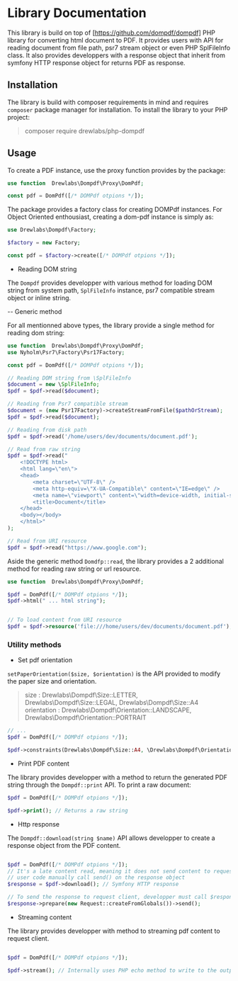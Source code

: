 # Library Documentation

This library is build on top of [https://github.com/dompdf/dompdf] PHP library for converting html document to PDF. It provides users with API for reading document from file path, psr7 stream object or even PHP SplFileInfo class. It also provides developpers with a response object that inherit from symfony HTTP response object for returns PDF as response.

## Installation

The library is build with composer requirements in mind and requires `composer` package manager for installation. To install the library to your PHP project:

> composer require drewlabs/php-dompdf

## Usage

To create a PDF instance, use the proxy function provides by the package:

```php
use function  Drewlabs\Dompdf\Proxy\DomPdf;

const pdf = DomPdf([/* DOMPdf otpions */]);
```

The package provides a factory class for creating DOMPdf instances. For Object Oriented enthousiast, creating a dom-pdf instance is simply as:

```php
use Drewlabs\Dompdf\Factory;

$factory = new Factory;

const pdf = $factory->create([/* DOMPdf otpions */]);
```

- Reading DOM string

The `Dompdf` provides developper with various method for loading DOM string from system path, `SplFileInfo` instance, psr7 compatible stream object or inline string.

-- Generic method

For all mentionned above types, the library provide a single method for reading dom string:

```php
use function  Drewlabs\Dompdf\Proxy\DomPdf;
use Nyholm\Psr7\Factory\Psr17Factory;

const pdf = DomPdf([/* DOMPdf otpions */]);

// Reading DOM string from \SplFileInfo
$document = new \SplFileInfo;
$pdf = $pdf->read($document);

// Reading from Psr7 compatible stream
$document = (new Psr17Factory)->createStreamFromFile($pathOrStream);
$pdf = $pdf->read($document);

// Reading from disk path
$pdf = $pdf->read('/home/users/dev/documents/document.pdf');

// Read from raw string
$pdf = $pdf->read("
    <!DOCTYPE html>
    <html lang=\"en\">
    <head>
        <meta charset=\"UTF-8\" />
        <meta http-equiv=\"X-UA-Compatible\" content=\"IE=edge\" />
        <meta name=\"viewport\" content=\"width=device-width, initial-scale=1.0\" />
        <title>Document</title>
    </head>
    <body></body>
    </html>"
);

// Read from URI resource
$pdf = $pdf->read("https://www.google.com");
```

Aside the generic method `Domdfp::read`, the library provides a 2 additional method for reading raw string or url resource.

```php
use function  Drewlabs\Dompdf\Proxy\DomPdf;

$pdf = DomPdf([/* DOMPdf otpions */]);
$pdf->html(" ... html string");


// To load content from URI resource
$pdf = $pdf->resource('file:///home/users/dev/documents/document.pdf');
```

### Utility methods

- Set pdf orientation

`setPaperOrientation($size, $orientation)` is the API provided to modify the paper size and orientation.

> size : Drewlabs\Dompdf\Size::LETTER, Drewlabs\Dompdf\Size::LEGAL, Drewlabs\Dompdf\Size::A4
> orientation : Drewlabs\Dompdf\Orientation::LANDSCAPE, Drewlabs\Dompdf\Orientation::PORTRAIT

```php
// ...
$pdf = DomPdf([/* DOMPdf otpions */]);

$pdf->constraints(Drewlabs\Dompdf\Size::A4, \Drewlabs\Dompdf\Orientation::PORTRAIT);
```

- Print PDF content

The library provides developper with a method to return the generated PDF string through the `Dompdf::print` API. To print a raw document:

```php
$pdf = DomPdf([/* DOMPdf otpions */]);

$pdf->print(); // Returns a raw string
```

- Http response

The `Dompdf::download(string $name)` API allows developper to create a response object from the PDF content.

```php

$pdf = DomPdf([/* DOMPdf otpions */]);
// It's a late content read, meaning it does not send content to request client unless
// user code manually call send() on the response object
$response = $pdf->download(); // Symfony HTTP response

// To send the response to request client, developper must call $response->send() method
$response->prepare(new Request::createFromGlobals())->send();
```

- Streaming content

The library provides developper with method to streaming pdf content to request client.

```php

$pdf = DomPdf([/* DOMPdf otpions */]);

$pdf->stream(); // Internally uses PHP echo method to write to the output buffer
```
